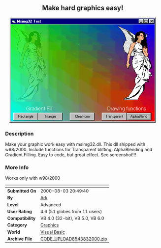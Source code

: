 ﻿<div align="center">

## Make hard graphics easy\!

<img src="PIC20008363337741.gif">
</div>

### Description

Make your graphic work easy with msimg32.dll. This dll shipped with w98/2000. Include functions for Transparent blitting, AlphaBlending and Gradient Filling. Easy to code, but great effect. See screenshot!!!
 
### More Info
 
Works only with w98/2000


<span>             |<span>
---                |---
**Submitted On**   |2000-08-03 20:49:40
**By**             |[Ark](https://github.com/Planet-Source-Code/PSCIndex/blob/master/ByAuthor/ark.md)
**Level**          |Advanced
**User Rating**    |4.6 (51 globes from 11 users)
**Compatibility**  |VB 4\.0 \(32\-bit\), VB 5\.0, VB 6\.0
**Category**       |[Graphics](https://github.com/Planet-Source-Code/PSCIndex/blob/master/ByCategory/graphics__1-46.md)
**World**          |[Visual Basic](https://github.com/Planet-Source-Code/PSCIndex/blob/master/ByWorld/visual-basic.md)
**Archive File**   |[CODE\_UPLOAD8543832000\.zip](https://github.com/Planet-Source-Code/ark-make-hard-graphics-easy__1-10342/archive/master.zip)








